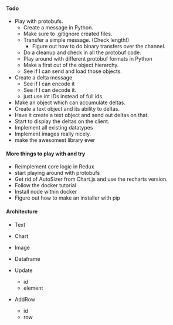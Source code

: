 #### Todo

- Play with protobufs.
  - Create a message in Python.
  - Make sure to .gitignore created files.
  - Transfer a simple message. (Check length!)
    - Figure out how to do binary transfers over the channel.
  - Do a cleanup and check in all the protobuf code.
  - Play around with different protobuf formats in Python
  - Make a first cut of the object hierarchy.
  - See if I can send and load those objects.
- Create a delta message
  - See if I can encode it
  - See if I can decode it.
  - just use int IDs instead of full ids
- Make an object which can accumulate deltas.
- Create a text object and its ability to deltas.
- Have it create a text object and send out deltas on that.
- Start to display the deltas  on the client.
- Implement all existing datatypes
- Implement images really nicely.
- make the awesomest library ever

#### More things to play with and try

- Reimplement core logic in Redux
- start playing around with protobufs
- Get rid of AutoSizer from Chart.js and use the recharts version.
- Follow the docker tutorial
- Install node within docker
- Figure out how to make an installer with pip

#### Architecture

- Text
- Chart
- Image
- Dataframe

- Update
  - id
  - element
- AddRow
  - id
  - row
